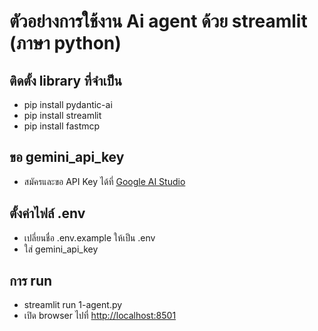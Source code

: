 # ตัวอย่่างการใช้งาน Ai agent ด้วย streamlit (ภาษา python)

## ติดตั้ง library ที่จำเป็น
- pip install pydantic-ai  
- pip install streamlit
- pip install fastmcp

## ขอ gemini_api_key
- สมัครและขอ API Key ได้ที่ [Google AI Studio](https://aistudio.google.com/app/apikey)

## ตั้งค่าไฟล์ .env
- เปลี่ยนชื่อ  .env.example  ให้เป็น  .env
- ใส่ gemini_api_key

## การ run 
- streamlit run 1-agent.py
- เปิด browser ไปที่  [http://localhost:8501](http://localhost:8501)